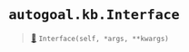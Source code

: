 # `autogoal.kb.Interface`

> [📝](/usr/lib/python3/dist-packages/autogoal/kb/_data.py#L26)
> `Interface(self, *args, **kwargs)`

